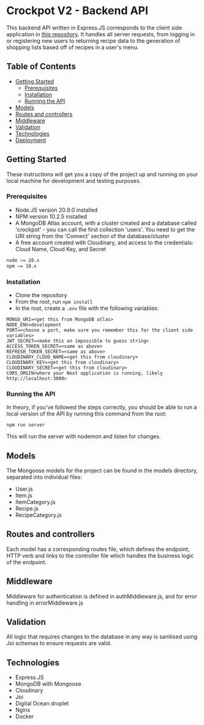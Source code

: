 # Crockpot V2 - Backend API

This backend API written in Express.JS corresponds to the client side application in [this repository](https://github.com/franciskershaw/crockpot). It handles all server requests, from logging in or registering new users to returning recipe data to the generation of shopping lists based off of recipes in a user's menu.

## Table of Contents

- [Getting Started](#getting-started)
  - [Prerequisites](#prerequisites)
  - [Installation](#installation)
  - [Running the API](#running-the-api)
- [Models](#models)
- [Routes and controllers](#routes-and-controllers)
- [Middleware](#middleware)
- [Validation](#Validation)
- [Technologies](#technologies)
- [Deployment](#deployment)

## Getting Started

These instructions will get you a copy of the project up and running on your local machine for development and testing purposes.

### Prerequisites

- Node.JS version 20.9.0 installed
- NPM version 10.2.5 installed
- A MongoDB Atlas account, with a cluster created and a database called 'crockpot' - you can call the first collection 'users'. You need to get the URI string from the 'Connect' section of the database/cluster
- A free account created with Cloudinary, and access to the credentials: Cloud Name, Cloud Key, and Secret

```bash
node >= 20.x
npm >= 10.x
```

### Installation

- Clone the repository
- From the root, run `npm install`
- In the root, create a `.env` file with the following variables:

```
MONGO_URI=<get this from MongoDB atlas>
NODE_ENV=development
PORT=<choose a port, make sure you remember this for the client side variables>
JWT_SECRET=<make this an impossible to guess string>
ACCESS_TOKEN_SECRET=<same as above>
REFRESH_TOKEN_SECRET=<same as above>
CLOUDINARY_CLOUD_NAME=<get this from cloudinary>
CLOUDINARY_KEY=<get this from cloudinary>
CLOUDINARY_SECRET=<get this from cloudinary>
CORS_ORGIN<where your Next application is running, likely http://localhost:3000>
```

### Running the API

In theory, if you've followed the steps correctly, you should be able to run a local version of the API by running this command from the root:

```
npm run server
```

This will run the server with nodemon and listen for changes.

## Models

The Mongoose models for the project can be found in the models directory, separated into individual files:

- User.js
- Item.js
- ItemCategory.js
- Recipe.js
- RecipeCategory.js

## Routes and controllers

Each model has a corresponding routes file, which defines the endpoint, HTTP verb and links to the controller file which handles the business logic of the endpoint.

## Middleware

Middleware for authentication is defined in authMiddleware.js, and for error handling in errorMiddleware.js

## Validation

All logic that requires changes to the database in any way is sanitised using Joi schemas to ensure requests are valid.

## Technologies

- Express.JS
- MongoDB with Mongoose
- Cloudinary
- Joi
- Digital Ocean droplet
- Nginx
- Docker
